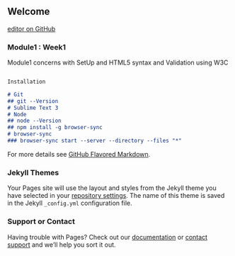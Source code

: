 ## Welcome

[editor on GitHub](https://github.com/Anish-Shrestha/coursera-test/edit/master/README.md)


### Module1 : Week1

Module1 concerns with SetUp and HTML5 syntax and Validation using W3C

```markdown

Installation

# Git
## git --Version
# Sublime Text 3
# Node
## node --Version
## npm install -g browser-sync
# browser-sync
### browser-sync start --server --directory --files "*"

```

For more details see [GitHub Flavored Markdown](https://guides.github.com/features/mastering-markdown/).

### Jekyll Themes

Your Pages site will use the layout and styles from the Jekyll theme you have selected in your [repository settings](https://github.com/Anish-Shrestha/coursera-test/settings). The name of this theme is saved in the Jekyll `_config.yml` configuration file.

### Support or Contact

Having trouble with Pages? Check out our [documentation](https://help.github.com/categories/github-pages-basics/) or [contact support](https://github.com/contact) and we’ll help you sort it out.
